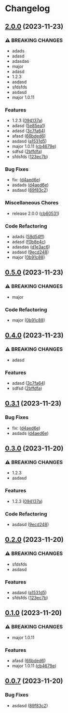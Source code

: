 # Changelog

## [2.0.0](https://github.com/eustace12/Monitoring/compare/v0.5.0...v2.0.0) (2023-11-23)


### ⚠ BREAKING CHANGES

* adads
* adasd
* adasdas
* major
* adasd
* 1.2.3
* asdasd
* sfdsfds
* asdasd
* major 1.0.11

### Features

* 1.2.3 ([094137a](https://github.com/eustace12/Monitoring/commit/094137a35c6721a12cd7a8fc93eebe7de3f4e9dc))
* adasd ([5e85ea1](https://github.com/eustace12/Monitoring/commit/5e85ea1deb0329e625a633b895038852aa70ba82))
* adasd ([3c7fa64](https://github.com/eustace12/Monitoring/commit/3c7fa64a04b1daeec9dfc6a39dd4c2f526e90506))
* afasd ([66bded6](https://github.com/eustace12/Monitoring/commit/66bded63541de074172f469d5417fec19382ffab))
* asdasd ([a1531d5](https://github.com/eustace12/Monitoring/commit/a1531d58f7b6c07b1919103e94a3986b1bb62136))
* major 1.0.11 ([cb4679e](https://github.com/eustace12/Monitoring/commit/cb4679ea468b902d9cb18400990e78710b2e91bd))
* sdfsd ([2bffdfa](https://github.com/eustace12/Monitoring/commit/2bffdfad9941d6587372c4eb113d58d0e22d28fd))
* sfdsfds ([123ec7b](https://github.com/eustace12/Monitoring/commit/123ec7bcaf98364ba6400bd08737a21feebed849))


### Bug Fixes

* fix:  ([d4aed6e](https://github.com/eustace12/Monitoring/commit/d4aed6e66f428d1bab4786461fc7afd338320ec9))
* asdads ([d4aed6e](https://github.com/eustace12/Monitoring/commit/d4aed6e66f428d1bab4786461fc7afd338320ec9))
* asdasd ([89f83c2](https://github.com/eustace12/Monitoring/commit/89f83c294ce989610267d35c56101ae5994e1486))


### Miscellaneous Chores

* release 2.0.0 ([cb60531](https://github.com/eustace12/Monitoring/commit/cb60531e2c64c7895b82f3b8fc84ca99d3b381be))


### Code Refactoring

* adads ([58d54ff](https://github.com/eustace12/Monitoring/commit/58d54ff1afac993ca61cef5474e9389e02783976))
* adasd ([f0b8e4c](https://github.com/eustace12/Monitoring/commit/f0b8e4c4a22dbb225765575f20450c1a772088b5))
* adasdas ([d1e3ac6](https://github.com/eustace12/Monitoring/commit/d1e3ac6086f6d8676e24eb355ffac12e19134103))
* asdasd ([9ecd248](https://github.com/eustace12/Monitoring/commit/9ecd248805c88d75c09eb3c3c4ddeef353300495))
* major ([0b91c88](https://github.com/eustace12/Monitoring/commit/0b91c88e29570cefff337cf1a1ef98197f4f0a31))

## [0.5.0](https://github.com/eustace12/Monitoring/compare/v0.4.0...v0.5.0) (2023-11-23)


### ⚠ BREAKING CHANGES

* major

### Code Refactoring

* major ([0b91c88](https://github.com/eustace12/Monitoring/commit/0b91c88e29570cefff337cf1a1ef98197f4f0a31))

## [0.4.0](https://github.com/eustace12/Monitoring/compare/v0.3.1...v0.4.0) (2023-11-23)


### ⚠ BREAKING CHANGES

* adasd

### Features

* adasd ([3c7fa64](https://github.com/eustace12/Monitoring/commit/3c7fa64a04b1daeec9dfc6a39dd4c2f526e90506))
* sdfsd ([2bffdfa](https://github.com/eustace12/Monitoring/commit/2bffdfad9941d6587372c4eb113d58d0e22d28fd))

## [0.3.1](https://github.com/eustace12/Monitoring/compare/v0.3.0...v0.3.1) (2023-11-23)


### Bug Fixes

* fix:  ([d4aed6e](https://github.com/eustace12/Monitoring/commit/d4aed6e66f428d1bab4786461fc7afd338320ec9))
* asdads ([d4aed6e](https://github.com/eustace12/Monitoring/commit/d4aed6e66f428d1bab4786461fc7afd338320ec9))

## [0.3.0](https://github.com/eustace12/Monitoring/compare/v0.2.0...v0.3.0) (2023-11-20)


### ⚠ BREAKING CHANGES

* 1.2.3
* asdasd

### Features

* 1.2.3 ([094137a](https://github.com/eustace12/Monitoring/commit/094137a35c6721a12cd7a8fc93eebe7de3f4e9dc))


### Code Refactoring

* asdasd ([9ecd248](https://github.com/eustace12/Monitoring/commit/9ecd248805c88d75c09eb3c3c4ddeef353300495))

## [0.2.0](https://github.com/eustace12/Monitoring/compare/v0.1.0...v0.2.0) (2023-11-20)


### ⚠ BREAKING CHANGES

* sfdsfds
* asdasd

### Features

* asdasd ([a1531d5](https://github.com/eustace12/Monitoring/commit/a1531d58f7b6c07b1919103e94a3986b1bb62136))
* sfdsfds ([123ec7b](https://github.com/eustace12/Monitoring/commit/123ec7bcaf98364ba6400bd08737a21feebed849))

## [0.1.0](https://github.com/eustace12/Monitoring/compare/v0.0.7...v0.1.0) (2023-11-20)


### ⚠ BREAKING CHANGES

* major 1.0.11

### Features

* afasd ([66bded6](https://github.com/eustace12/Monitoring/commit/66bded63541de074172f469d5417fec19382ffab))
* major 1.0.11 ([cb4679e](https://github.com/eustace12/Monitoring/commit/cb4679ea468b902d9cb18400990e78710b2e91bd))

## [0.0.7](https://github.com/eustace12/Monitoring/compare/v0.0.6...v0.0.7) (2023-11-20)


### Bug Fixes

* asdasd ([89f83c2](https://github.com/eustace12/Monitoring/commit/89f83c294ce989610267d35c56101ae5994e1486))
